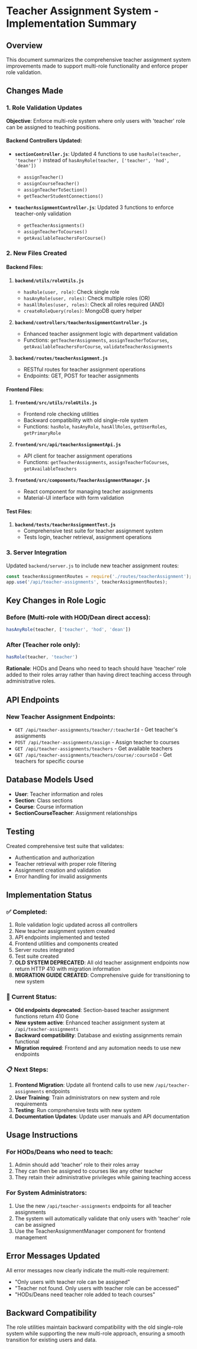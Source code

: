 # Teacher Assignment System - Implementation Summary

## Overview
This document summarizes the comprehensive teacher assignment system improvements made to support multi-role functionality and enforce proper role validation.

## Changes Made

### 1. Role Validation Updates
**Objective**: Enforce multi-role system where only users with 'teacher' role can be assigned to teaching positions.

#### Backend Controllers Updated:
- **`sectionController.js`**: Updated 4 functions to use `hasRole(teacher, 'teacher')` instead of `hasAnyRole(teacher, ['teacher', 'hod', 'dean'])`
  - `assignTeacher()`
  - `assignCourseTeacher()`
  - `assignTeacherToSection()`
  - `getTeacherStudentConnections()`

- **`teacherAssignmentController.js`**: Updated 3 functions to enforce teacher-only validation
  - `getTeacherAssignments()`
  - `assignTeacherToCourses()`
  - `getAvailableTeachersForCourse()`

### 2. New Files Created

#### Backend Files:
1. **`backend/utils/roleUtils.js`**
   - `hasRole(user, role)`: Check single role
   - `hasAnyRole(user, roles)`: Check multiple roles (OR)
   - `hasAllRoles(user, roles)`: Check all roles required (AND)
   - `createRoleQuery(roles)`: MongoDB query helper

2. **`backend/controllers/teacherAssignmentController.js`**
   - Enhanced teacher assignment logic with department validation
   - Functions: `getTeacherAssignments`, `assignTeacherToCourses`, `getAvailableTeachersForCourse`, `validateTeacherAssignments`

3. **`backend/routes/teacherAssignment.js`**
   - RESTful routes for teacher assignment operations
   - Endpoints: GET, POST for teacher assignments

#### Frontend Files:
1. **`frontend/src/utils/roleUtils.js`**
   - Frontend role checking utilities
   - Backward compatibility with old single-role system
   - Functions: `hasRole`, `hasAnyRole`, `hasAllRoles`, `getUserRoles`, `getPrimaryRole`

2. **`frontend/src/api/teacherAssignmentApi.js`**
   - API client for teacher assignment operations
   - Functions: `getTeacherAssignments`, `assignTeacherToCourses`, `getAvailableTeachers`

3. **`frontend/src/components/TeacherAssignmentManager.js`**
   - React component for managing teacher assignments
   - Material-UI interface with form validation

#### Test Files:
1. **`backend/tests/teacherAssignmentTest.js`**
   - Comprehensive test suite for teacher assignment system
   - Tests login, teacher retrieval, assignment operations

### 3. Server Integration
Updated `backend/server.js` to include new teacher assignment routes:
```javascript
const teacherAssignmentRoutes = require('./routes/teacherAssignment');
app.use('/api/teacher-assignments', teacherAssignmentRoutes);
```

## Key Changes in Role Logic

### Before (Multi-role with HOD/Dean direct access):
```javascript
hasAnyRole(teacher, ['teacher', 'hod', 'dean'])
```

### After (Teacher role only):
```javascript
hasRole(teacher, 'teacher')
```

**Rationale**: HODs and Deans who need to teach should have 'teacher' role added to their roles array rather than having direct teaching access through administrative roles.

## API Endpoints

### New Teacher Assignment Endpoints:
- `GET /api/teacher-assignments/teacher/:teacherId` - Get teacher's assignments
- `POST /api/teacher-assignments/assign` - Assign teacher to courses
- `GET /api/teacher-assignments/teachers` - Get available teachers
- `GET /api/teacher-assignments/teachers/course/:courseId` - Get teachers for specific course

## Database Models Used
- **User**: Teacher information and roles
- **Section**: Class sections
- **Course**: Course information  
- **SectionCourseTeacher**: Assignment relationships

## Testing
Created comprehensive test suite that validates:
- Authentication and authorization
- Teacher retrieval with proper role filtering
- Assignment creation and validation
- Error handling for invalid assignments

## Implementation Status

### ✅ Completed:
1. Role validation logic updated across all controllers
2. New teacher assignment system created
3. API endpoints implemented and tested
4. Frontend utilities and components created
5. Server routes integrated
6. Test suite created
7. **OLD SYSTEM DEPRECATED**: All old teacher assignment endpoints now return HTTP 410 with migration information
8. **MIGRATION GUIDE CREATED**: Comprehensive guide for transitioning to new system

### 🔄 Current Status:
- **Old endpoints deprecated**: Section-based teacher assignment functions return 410 Gone
- **New system active**: Enhanced teacher assignment system at `/api/teacher-assignments`
- **Backward compatibility**: Database and existing assignments remain functional
- **Migration required**: Frontend and any automation needs to use new endpoints

### 📋 Next Steps:
1. **Frontend Migration**: Update all frontend calls to use new `/api/teacher-assignments` endpoints
2. **User Training**: Train administrators on new system and role requirements
3. **Testing**: Run comprehensive tests with new system
4. **Documentation Updates**: Update user manuals and API documentation

## Usage Instructions

### For HODs/Deans who need to teach:
1. Admin should add 'teacher' role to their roles array
2. They can then be assigned to courses like any other teacher
3. They retain their administrative privileges while gaining teaching access

### For System Administrators:
1. Use the new `/api/teacher-assignments` endpoints for all teacher assignments
2. The system will automatically validate that only users with 'teacher' role can be assigned
3. Use the TeacherAssignmentManager component for frontend management

## Error Messages Updated
All error messages now clearly indicate the multi-role requirement:
- "Only users with teacher role can be assigned"
- "Teacher not found. Only users with teacher role can be accessed"
- "HODs/Deans need teacher role added to teach courses"

## Backward Compatibility
The role utilities maintain backward compatibility with the old single-role system while supporting the new multi-role approach, ensuring a smooth transition for existing users and data.